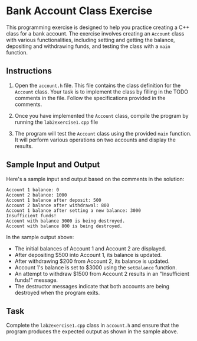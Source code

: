 # Bank Account Class Exercise

This programming exercise is designed to help you practice creating a C++ class for a bank account. The exercise involves creating an `Account` class with various functionalities, including setting and getting the balance, depositing and withdrawing funds, and testing the class with a `main` function.

## Instructions

1. Open the `account.h` file. This file contains the class definition for the `Account` class. Your task is to implement the class by filling in the TODO comments in the file. Follow the specifications provided in the comments.

2. Once you have implemented the `Account` class, compile the program by running the `lab2exercise1.cpp` file 

3. The program will test the `Account` class using the provided `main` function. It will perform various operations on two accounts and display the results.

## Sample Input and Output

Here's a sample input and output based on the comments in the solution:

```plaintext
Account 1 balance: 0
Account 2 balance: 1000
Account 1 balance after deposit: 500
Account 2 balance after withdrawal: 800
Account 1 balance after setting a new balance: 3000
Insufficient funds!
Account with balance 3000 is being destroyed.
Account with balance 800 is being destroyed.
```

In the sample output above:

- The initial balances of Account 1 and Account 2 are displayed.
- After depositing $500 into Account 1, its balance is updated.
- After withdrawing $200 from Account 2, its balance is updated.
- Account 1's balance is set to $3000 using the `setBalance` function.
- An attempt to withdraw $1500 from Account 2 results in an "Insufficient funds!" message.
- The destructor messages indicate that both accounts are being destroyed when the program exits.

## Task

Complete the `lab2exercise1.cpp` class in `account.h` and ensure that the program produces the expected output as shown in the sample above.
